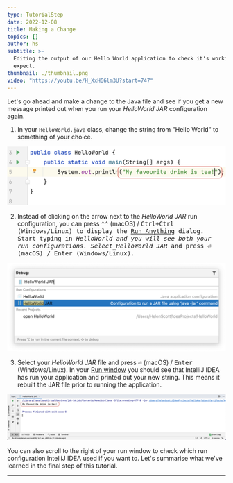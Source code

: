 ```yaml
---
type: TutorialStep
date: 2022-12-08
title: Making a Change
topics: []
author: hs
subtitle: >-
  Editing the output of our Hello World application to check it's working as we
  expect.
thumbnail: ./thumbnail.png
video: "https://youtu.be/H_XxH66lm3U?start=747"
---
```


Let's go ahead and make a change to the Java file and see if you get a new message printed out when you run your _HelloWorld JAR_ configuration again.

1. In your `HelloWorld.java` class, change the string from "Hello World" to something of your choice.

![Changed Hello World string](changed-hello-world.png)

2. Instead of clicking on the arrow next to the _HelloWorld JAR_ run configuration, you can press <kbd>⌃⌃</kbd> (macOS) / <kbd>Ctrl+Ctrl<kbd/> (Windows/Linux) to display the [Run Anything](https://www.jetbrains.com/help/idea/running-anything.html) dialog. Start typing in _HelloWorld and you will see both your run configurations. Select_HelloWorld JAR_ and press <kbd>⏎</kbd> (macOS) / <kbd>Enter</kbd> (Windows/Linux).

![Run anything dialog box with Hello World](run-anything.png)

3. Select your _HelloWorld JAR_ file and press <kbd>⏎</kbd> (macOS) / <kbd>Enter</kbd> (Windows/Linux). In your [Run window](https://www.jetbrains.com/help/idea/run-tool-window.html) you should see that IntelliJ IDEA has run your application and printed out your new string. This means it rebuilt the JAR file prior to running the application.

![Run window showing new output](new-output-string.png)

You can also scroll to the right of your run window to check which run configuration IntelliJ IDEA used if you want to. Let's summarise what we've learned in the final step of this tutorial.

---
